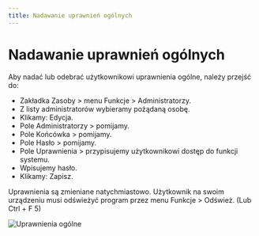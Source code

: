 ```yaml
---
title: Nadawanie uprawnień ogólnych
---
```

# Nadawanie uprawnień ogólnych

Aby nadać lub odebrać użytkownikowi uprawnienia ogólne, należy przejść do:

- Zakładka Zasoby > menu Funkcje > Administratorzy.
- Z listy administratorów wybieramy pożądaną osobę.
- Klikamy: Edycja.
- Pole Administratorzy > pomijamy.
- Pole Końcówka > pomijamy.
- Pole Hasło > pomijamy.
- Pole Uprawnienia > przypisujemy użytkownikowi dostęp do funkcji systemu.
- Wpisujemy hasło.
- Klikamy: Zapisz.

Uprawnienia są zmieniane natychmiastowo. Użytkownik na swoim urządzeniu musi odświeżyć program przez menu Funkcje > Odśwież. (Lub Ctrl + F 5)

![Uprawnienia ogólne](uprawnieniaogolne.gif)